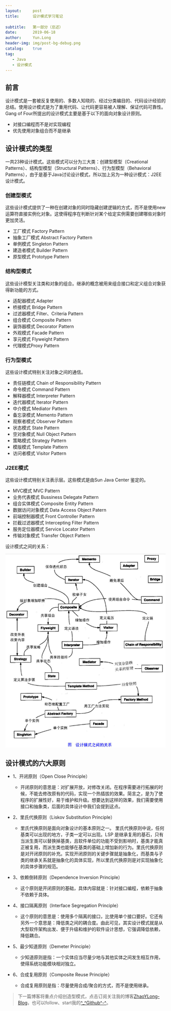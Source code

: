 ```yaml
---
layout:     post
title:      设计模式学习笔记

subtitle:   第一部分（总述）
date:       2019-06-18
author:     Yun.Long
header-img: img/post-bg-debug.png
catalog:    true
tag:
   - Java
   - 设计模式
---
```


## 前言
设计模式是一套被反复使用的、多数人知晓的、经过分类编目的、代码设计经验的总结。使用设计模式是为了重用代码、让代码更容易被人理解、保证代码可靠性。Gang of Four所提出的设计模式主要是基于以下的面向对象设计原则。  
- 对接口编程而不是对实现编程  
- 优先使用对象组合而不是继承 

## 设计模式的类型
一共23种设计模式。这些模式可以分为三大类：创建型模型（Creational Patterns）、结构型模型（Structural Patterns）、行为型模型（Behavioral Patterns），由于是基于Java讨论设计模式，所以加上另为一种设计模式：J2EE设计模式。  

### 创建型模式
这些设计模式提供了一种在创建对象的同时隐藏创建逻辑的方式，而不是使用new运算符直接实例化对象。这使得程序在判断针对某个给定实例需要创建哪些对象时更加灵活。
- 工厂模式 Factory Pattern
- 抽象工厂模式 Abstract Factory Pattern
- 单例模式 Singleton Pattern
- 建造者模式 Builder Pattern
- 原型模式 Prototype Pattern

### 结构型模式
这些设计模型关注类和对象的组合。继承的概念被用来组合接口和定义组合对象获得新功能的方式。   
- 适配器模式 Adapter
- 桥接模式 Bridge Pattern
- 过滤器模式 Filter、Criteria Pattern
- 组合模式 Composite Pattern
- 装饰器模式 Decorator Pattern
- 外观模式 Facade Pattern
- 享元模式 Flyweight Pattern
- 代理模式Proxy Pattern

### 行为型模式
这些设计模式特别关注对象之间的通信。
- 责任链模式 Chain of Responsibility Pattern
- 命令模式 Command Pattern
- 解释器模式 Interpreter Pattern
- 迭代器模式 Iterator Pattern
- 中介模式 Mediator Pattern
- 备忘录模式 Memento Pattern
- 观察者模式 Observer Pattern
- 状态模式 State Pattern
- 空对象模式 Null Object Pattern
- 策略模式 Strategy Pattern
- 模版模式 Template Pattern
- 访问者模式 Visitor Pattern

### J2EE模式
这些设计模式特别关注表示层。这些模式是由Sun Java Center 鉴定的。   
- MVC模式 MVC Pattern
- 业务代表模式 Bussiness Delegate Pattern
- 组合实体模式 Composite Entity Pattern
- 数据访问对象模式 Data Access Object Patern
- 前端控制器模式 Front Controller Pattern
- 拦截过滤器模式 Intercepting Filter Pattern
- 服务定位器模式 Service Locator Pattern
- 传输对象模式 Transfer Object Pattern
  
设计模式之间的关系：  

![图一](/img/pattern-01.jpg)  

## 设计模式的六大原则
- 1、开闭原则（Open Close Principle）  
  - 开闭原则的意思是：对扩展开放，对修改关闭。在程序需要进行拓展的时候，不能去修改原有的代码，实现一个热插拔的效果。简言之，是为了使程序的扩展性好，易于维护和升级。想要达到这样的效果，我们需要使用接口和抽象类，后面的具体设计中我们会提到这点。

- 2、里氏代换原则（Liskov Substitution Principle）  
  - 里氏代换原则是面向对象设计的基本原则之一。 里氏代换原则中说，任何基类可以出现的地方，子类一定可以出现。LSP 是继承复用的基石，只有当派生类可以替换掉基类，且软件单位的功能不受到影响时，基类才能真正被复用，而派生类也能够在基类的基础上增加新的行为。里氏代换原则是对开闭原则的补充。实现开闭原则的关键步骤就是抽象化，而基类与子类的继承关系就是抽象化的具体实现，所以里氏代换原则是对实现抽象化的具体步骤的规范。

- 3、依赖倒转原则（Dependence Inversion Principle）
  - 这个原则是开闭原则的基础，具体内容就是：针对接口编程，依赖于抽象不依赖于具体。

- 4、接口隔离原则（Interface Segregation Principle）
  - 这个原则的意思是：使用多个隔离的接口，比使用单个接口要好。它还有另外一个意思是：降低类之间的耦合度。由此可见，其实设计模式就是从大型软件架构出发、便于升级和维护的软件设计思想，它强调降低依赖，降低耦合。

- 5、最少知道原则（Demeter Principle）
  - 少知道原则是指：一个实体应当尽量少地与其他实体之间发生相互作用，使得系统功能模块相对独立。

- 6、合成复用原则（Composite Reuse Principle） 
  - 合成复用原则是指：尽量使用合成/聚合的方式，而不是使用继承。

> 下一篇博客将重点介绍创造型模式，点击订阅关注我的博客[ZhaoYLong-Blog](https://ZhaoYLong.github.io)，也可以follow、start我的[^_^Github^-^](https://github.com/ZhaoYLong)。